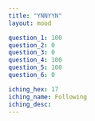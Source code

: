```yaml
---
title: "YNNYYN"
layout: mood

question_1: 100
question_2: 0
question_3: 0
question_4: 100
question_5: 100
question_6: 0

iching_hex: 17
iching_name: Following
iching_desc: 
---
```

